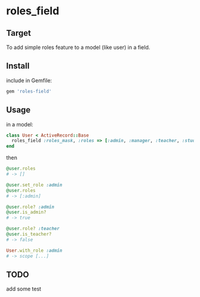 roles_field
===========

## Target
To add simple roles feature to a model (like user) in a field.

## Install
include in Gemfile:

```bash
gem 'roles-field'
```

## Usage
in a model:

```ruby
class User < ActiveRecord::Base
  roles_field :roles_mask, :roles => [:admin, :manager, :teacher, :student]
end
```

then

```ruby
@user.roles
# -> []

@user.set_role :admin
@user.roles
# -> [:admin]

@user.role? :admin
@user.is_admin?
# -> true

@user.role? :teacher
@user.is_teacher?
# -> false

User.with_role :admin
# -> scope [...]
```

## TODO
add some test